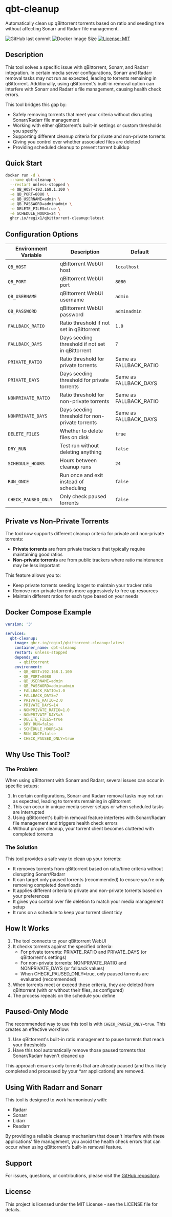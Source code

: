 # qbt-cleanup

Automatically clean up qBittorrent torrents based on ratio and seeding time without affecting Sonarr and Radarr file management.

![GitHub last commit](https://img.shields.io/github/last-commit/regix1/qbt-cleanup)
![Docker Image Size](https://img.shields.io/github/repo-size/regix1/qbt-cleanup)
[![License: MIT](https://img.shields.io/badge/License-MIT-yellow.svg)](https://opensource.org/licenses/MIT)

## Description

This tool solves a specific issue with qBittorrent, Sonarr, and Radarr integration. In certain media server configurations, Sonarr and Radarr removal tasks may not run as expected, leading to torrents remaining in qBittorrent. Additionally, using qBittorrent's built-in removal option can interfere with Sonarr and Radarr's file management, causing health check errors.

This tool bridges this gap by:
* Safely removing torrents that meet your criteria without disrupting Sonarr/Radarr file management
* Working with either qBittorrent's built-in settings or custom thresholds you specify
* Supporting different cleanup criteria for private and non-private torrents
* Giving you control over whether associated files are deleted
* Providing scheduled cleanup to prevent torrent buildup

## Quick Start

```bash
docker run -d \
  --name qbt-cleanup \
  --restart unless-stopped \
  -e QB_HOST=192.168.1.100 \
  -e QB_PORT=8080 \
  -e QB_USERNAME=admin \
  -e QB_PASSWORD=adminadmin \
  -e DELETE_FILES=true \
  -e SCHEDULE_HOURS=24 \
  ghcr.io/regix1/qbittorrent-cleanup:latest
```

## Configuration Options

| Environment Variable | Description | Default |
|----------------------|-------------|---------|
| `QB_HOST` | qBittorrent WebUI host | `localhost` |
| `QB_PORT` | qBittorrent WebUI port | `8080` |
| `QB_USERNAME` | qBittorrent WebUI username | `admin` |
| `QB_PASSWORD` | qBittorrent WebUI password | `adminadmin` |
| `FALLBACK_RATIO` | Ratio threshold if not set in qBittorrent | `1.0` |
| `FALLBACK_DAYS` | Days seeding threshold if not set in qBittorrent | `7` |
| `PRIVATE_RATIO` | Ratio threshold for private torrents | Same as FALLBACK_RATIO |
| `PRIVATE_DAYS` | Days seeding threshold for private torrents | Same as FALLBACK_DAYS |
| `NONPRIVATE_RATIO` | Ratio threshold for non-private torrents | Same as FALLBACK_RATIO |
| `NONPRIVATE_DAYS` | Days seeding threshold for non-private torrents | Same as FALLBACK_DAYS |
| `DELETE_FILES` | Whether to delete files on disk | `true` |
| `DRY_RUN` | Test run without deleting anything | `false` |
| `SCHEDULE_HOURS` | Hours between cleanup runs | `24` |
| `RUN_ONCE` | Run once and exit instead of scheduling | `false` |
| `CHECK_PAUSED_ONLY` | Only check paused torrents | `false` |

## Private vs Non-Private Torrents

The tool now supports different cleanup criteria for private and non-private torrents:

- **Private torrents** are from private trackers that typically require maintaining good ratios
- **Non-private torrents** are from public trackers where ratio maintenance may be less important

This feature allows you to:
- Keep private torrents seeding longer to maintain your tracker ratio
- Remove non-private torrents more aggressively to free up resources
- Maintain different ratios for each type based on your needs

## Docker Compose Example

```yaml
version: '3'

services:
  qbt-cleanup:
    image: ghcr.io/regix1/qbittorrent-cleanup:latest
    container_name: qbt-cleanup
    restart: unless-stopped
    depends_on:
      - qbittorrent
    environment:
      - QB_HOST=192.168.1.100
      - QB_PORT=8080
      - QB_USERNAME=admin
      - QB_PASSWORD=adminadmin
      - FALLBACK_RATIO=1.0
      - FALLBACK_DAYS=7
      - PRIVATE_RATIO=2.0
      - PRIVATE_DAYS=14
      - NONPRIVATE_RATIO=1.0
      - NONPRIVATE_DAYS=3
      - DELETE_FILES=true
      - DRY_RUN=false
      - SCHEDULE_HOURS=24
      - RUN_ONCE=false
      - CHECK_PAUSED_ONLY=true
```

## Why Use This Tool?

### The Problem

When using qBittorrent with Sonarr and Radarr, several issues can occur in specific setups:

1. In certain configurations, Sonarr and Radarr removal tasks may not run as expected, leading to torrents remaining in qBittorrent
2. This can occur in unique media server setups or when scheduled tasks are interrupted
3. Using qBittorrent's built-in removal feature interferes with Sonarr/Radarr file management and triggers health check errors
4. Without proper cleanup, your torrent client becomes cluttered with completed torrents

### The Solution

This tool provides a safe way to clean up your torrents:
- It removes torrents from qBittorrent based on ratio/time criteria without disrupting Sonarr/Radarr
- It can target only paused torrents (recommended) to ensure you're only removing completed downloads
- It applies different criteria to private and non-private torrents based on your preferences
- It gives you control over file deletion to match your media management setup
- It runs on a schedule to keep your torrent client tidy

## How It Works

1. The tool connects to your qBittorrent WebUI
2. It checks torrents against the specified criteria:
   - For private torrents: PRIVATE_RATIO and PRIVATE_DAYS (or qBittorrent's settings)
   - For non-private torrents: NONPRIVATE_RATIO and NONPRIVATE_DAYS (or fallback values)
   - When CHECK_PAUSED_ONLY=true, only paused torrents are evaluated (recommended)
3. When torrents meet or exceed these criteria, they are deleted from qBittorrent (with or without their files, as configured)
4. The process repeats on the schedule you define

## Paused-Only Mode

The recommended way to use this tool is with `CHECK_PAUSED_ONLY=true`. This creates an effective workflow:

1. Use qBittorrent's built-in ratio management to pause torrents that reach your thresholds
2. Have this tool automatically remove those paused torrents that Sonarr/Radarr haven't cleaned up

This approach ensures only torrents that are already paused (and thus likely completed and processed by your *arr applications) are removed.

## Using With Radarr and Sonarr

This tool is designed to work harmoniously with:
- Radarr
- Sonarr
- Lidarr
- Readarr

By providing a reliable cleanup mechanism that doesn't interfere with these applications' file management, you avoid the health check errors that can occur when using qBittorrent's built-in removal feature.

## Support

For issues, questions, or contributions, please visit the [GitHub repository](https://github.com/regix1/qbt-cleanup).

## License

This project is licensed under the MIT License - see the LICENSE file for details.